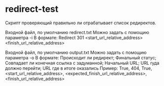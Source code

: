 # redirect-test
Скрипт проверяющий правильно ли отрабатывает список редиректов.

Входной файл, по умолчанию redirect.txt
Можно задать с помощию параметра -i
В формате:
Redirect 301 <start_url_relative_address> <finish_url_relative_address>

Входной файл, по умолчанию output.txt
Можно задать с помощию параметра -o
В формате:
Происходит ли редирект; Финальный статус; Совпадает ли конечная ссылка с задуманной; Начальный URL; URL rуда должно перейти; URL где в итоге оказались
Пример:
True, 404, True, <start_url_relative_address>, <expected_finish_url_relative_address>, <finish_url_relative_address>
